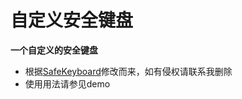 # 自定义安全键盘

**一个自定义的安全键盘**

* 根据[SafeKeyboard](https://github.com/SValence/SafeKeyboard)修改而来，如有侵权请联系我删除
* 使用用法请参见demo